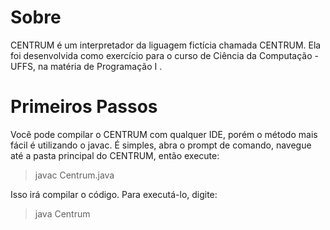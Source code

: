 **Sobre**
=======

CENTRUM é um interpretador da liguagem fictícia chamada CENTRUM. Ela foi desenvolvida como
exercício para o curso de Ciência da Computação - UFFS, na matéria de Programação I .

**Primeiros Passos**
=======

Você pode compilar o CENTRUM com qualquer IDE, porém o método mais fácil é utilizando o javac.
É simples, abra o prompt de comando, navegue até a pasta principal do CENTRUM, então execute:

> javac Centrum.java

Isso irá compilar o código. Para executá-lo, digite:

> java Centrum <script>

Ou então para Linux:

> java ./Centrum <script>

Onde <script> é um arquivo com a extensão .cem contendo código CENTRUM, veja o exemplo:

*> java Centrum codigos.cem*

**Mais informações**
=======

Para entender mais sobre a sintaxe da linguagem e como o interpretador funciona é só ler 
os arquivos do projeto, então vá em frente e Divirta-se!

